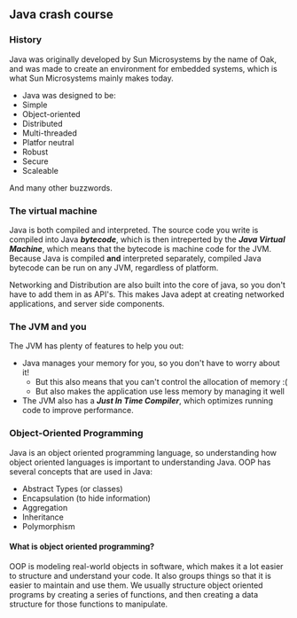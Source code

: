 ## Java crash course

### History
Java was originally developed by Sun Microsystems by the name of Oak, and was made to create an environment for embedded systems, which is what Sun Microsystems mainly makes today.
 - Java was designed to be:
  - Simple
  - Object-oriented
  - Distributed
  - Multi-threaded
  - Platfor neutral
  - Robust
  - Secure
  - Scaleable


And many other buzzwords.

### The virtual machine
Java is both compiled and interpreted. The source code you write is compiled into Java ___bytecode___, which is then intreperted by the ___Java Virtual Machine___, which means that the bytecode is machine code for the JVM. Because Java is compiled __and__ interpreted separately, compiled Java bytecode can be run on any JVM, regardless of platform.

Networking and Distribution are also built into the core of java, so you don't have to add them in as API's. This makes Java adept at creating networked applications, and server side components.

### The JVM and you
The JVM has plenty of features to help you out:
- Java manages your memory for you, so you don't have to worry about it!
  - But this also means that you can't control the allocation of memory :(
  - But also makes the application use less memory by managing it well
- The JVM also has a ___Just In Time Compiler___, which optimizes running code to improve performance.

### Object-Oriented Programming
Java is an object oriented programming language, so understanding how object oriented languages is important to understanding Java. OOP has several concepts that are used in Java:

- Abstract Types (or classes)
- Encapsulation (to hide information)
- Aggregation
- Inheritance
- Polymorphism

#### What is object oriented programming?
OOP is modeling real-world objects in software, which makes it a lot easier to structure and understand your code. It also groups things so that it is easier to maintain and use them. We usually structure object oriented programs by creating a series of functions, and then creating a data structure for those functions to manipulate. 
